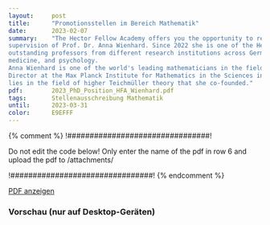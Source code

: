 ```yaml
---
layout:     post
title:      "Promotionsstellen im Bereich Mathematik"
date:       2023-02-07
summary:    "The Hector Fellow Academy offers you the opportunity to realize a self-developed research project under
supervision of Prof. Dr. Anna Wienhard. Since 2022 she is one of the Hector Fellows, a community of
outstanding professors from different research institutions across Germany working in STEM-subjects,
medicine, and psychology.
Anna Wienhard is one of the world's leading mathematicians in the field of differential geometry. She is
Director at the Max Planck Institute for Mathematics in the Sciences in Leipzig. One focus of her research
lies in the field of higher Teichmüller theory that she co-founded."
pdf:        2023_PhD_Position_HFA_Wienhard.pdf
tags:       Stellenausschreibung Mathematik
until:		2023-03-31
color:      E9EFFF
---
```


{% comment %}
!################################!

Do not edit the code below! Only enter the name of the pdf in row 6 and upload the pdf to /attachments/

!################################!
{% endcomment %}

<a class="btn btn-primary" href="{{ site.url }}/attachments/{{page.pdf}}">PDF anzeigen</a>

<h3>Vorschau (nur auf Desktop-Geräten)</h3>
<div class="d-none d-sm-block">
    <object data="{{ site.url }}/attachments/{{page.pdf}}" width="100%" height="1010" type='application/pdf'>
    </object>
</div>

